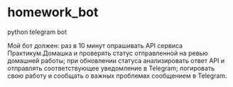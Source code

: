 # homework_bot
python telegram bot

Мой бот должен:
раз в 10 минут опрашивать API сервиса Практикум.Домашка и проверять статус отправленной на ревью домашней работы;
при обновлении статуса анализировать ответ API и отправлять соответствующее уведомление в Telegram;
логировать свою работу и сообщать о важных проблемах сообщением в Telegram.
